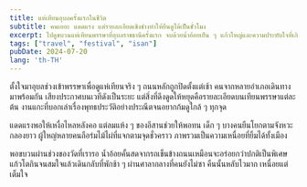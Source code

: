 ```yaml
---
title: แห่เทียนอุบลครั้งแรกในชีวิต
subtitle: คนเยอะ แดดแรง แต่รายละเอียดเชิงช่างทำให้ยืนดูได้เป็นชั่วโมง
excerpt: ไปดูขบวนแห่เทียนพรรษาที่อุบลราชธานีครั้งแรก จบด้วยน้ำอ้อยเย็น ๆ แก้วใหญ่และความประทับใจที่เกินคาด
tags: ["travel", "festival", "isan"]
pubDate: 2024-07-20
lang: 'th-TH'
---
```


ตั้งใจมาอุบลช่วงเข้าพรรษาเพื่อดูแห่เทียนจริง ๆ ถนนหลักถูกปิดตั้งแต่เช้า คนจากหลายอำเภอเดินทางมาพร้อมกัน เสียงประกาศบนเวทีดังเป็นระยะ แต่สิ่งที่ดึงดูดให้หยุดคือรายละเอียดบนเทียนพรรษาแต่ละต้น งานแกะที่บอกเล่าเรื่องพุทธประวัติอย่างประณีตจนอยากก้มดูใกล้ ๆ ทุกจุด

แดดแรงพอให้เหงื่อไหลหลังคอ แต่ลมแห้ง ๆ ของอีสานช่วยให้พอทน เด็ก ๆ บางคนยืนโยกตามจังหวะกลองยาว ผู้ใหญ่หลายคนถือร่มไม้ไผ่ที่แจกตามจุดชั่วคราว ภาพรวมเป็นความเหนื่อยที่ยิ้มได้ทั้งเมือง

พอขบวนผ่านช่วงของวัดที่เรารอ น้ำอ้อยคั้นสดจากรถเข็นข้างถนนเหมือนจะอร่อยกว่าปกติเป็นพิเศษ แก้วโตกินจนสมใจแล้วเดินกลับที่พักช้า ๆ ผ่านศาลากลางที่คนยังไม่ซา คืนนั้นหลับไวมาก เหนื่อยแต่เต็มใจ


